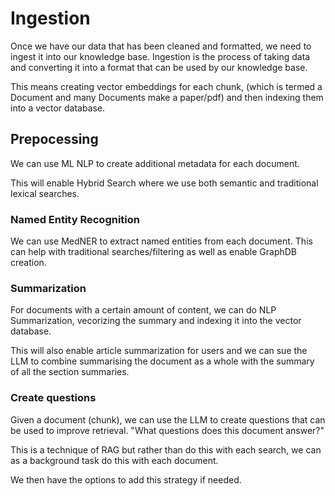 # Ingestion

Once we have our data that has been cleaned and formatted, we need to ingest it into our knowledge base. Ingestion is the process of taking data and converting it into a format that can be used by our knowledge base.

This means creating vector embeddings for each chunk, (which is termed a Document and many Documents make a paper/pdf) and then indexing them into a vector database.

## Prepocessing 

We can use ML NLP to create additional metadata for each document.

This will enable Hybrid Search where we use both semantic and traditional lexical searches.

### Named Entity Recognition

We can use MedNER to extract named entities from each document. This can help with traditional searches/filtering as well as enable GraphDB creation.

### Summarization

For documents with a certain amount of content, we can do NLP Summarization, vecorizing the summary and indexing it into the vector database.

This will also enable article summarization for users and we can sue the LLM to combine summarising the document as a whole with the summary of all the section summaries.

### Create questions

Given a document (chunk), we can use the LLM to create questions that can be used to improve retrieval. "What questions does this document answer?"

This is a technique of RAG but rather than do this with each search, we can as a background task do this with each document.

We then have the options to add this strategy if needed.